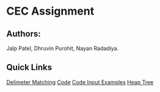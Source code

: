 # CEC Assignment

## Authors:
Jalp Patel, Dhruvin Purohit, Nayan Radadiya.

## Quick Links
[Delimeter Matching](https://docs.google.com/presentation/d/1gVCIQh2wPcBQXDY41rmOUrUtqxJpZChSLUOf2Z6jHgA)
[Code](https://sourceb.in/YJthmbS3b3)
[Code Input Examples](https://sourceb.in/0dO4jm0752)
[Heap Tree](https://docs.google.com/presentation/d/1h0mU9V_GimAhsPGGPv5xMztRploByySwub4wtqiwDFY)
